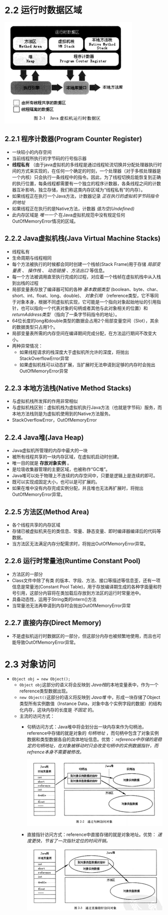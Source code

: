 # 2.2 运行时数据区域

![jvm-tu-2.1](/assets/jvm-tu-2.1.png)

## 2.2.1 程序计数器(Program Counter Register)

- 一块较小的内存空间
- 当前线程所执行的字节码的行号指示器
- **线程私有** （由于java虚拟机的多线程是通过线程轮流切换并分配处理器执行时间的方式来实现的，在任何一个确定的时刻，一个处理器（对于多核处理器是一个内核）只会执行一条线程中的指令。因此，为了线程切换后能恢复到正确的执行位置，每条线程都需要有一个独立的程序计数器，各条线程之间的计数器互补影响，独立存储，我们称这类内存区域为“线程私有”的内存）。
- 如果线程正在执行一个Java方法，计数器记录 *正在执行的虚拟机字节码指令的地址*
- 如果线程正在执行的是Native方法，计数器 *值为空(Undefined)*
- 此内存区域是 *唯一一个* 在Java虚拟机规范中没有规定任何OutOfMemoryError情况的区域。

## 2.2.2 Java虚拟机栈(Java Virtual Machine Stacks)

- 线程私有
- 生命周期与线程相同
- 每个方法被执行的时候都会同时创建一个栈帧(Stack Frame)用于存储 *局部变量表* 、 *操作栈* 、 *动态链接* 、*方法出口* 等信息。
- 每一个方法被调用直至执行完成的过程，对应着一个栈帧在虚拟机栈中从入栈到出栈的过程
- 局部变量表存放了编译器可知的各种 *基本数据类型* (boolean、byte、char、short、int、float、long、double)、 *对象引用* （reference类型，它不等同于对象本身，根据不同虚拟机实现，它可能是一个指向对象起始地址的引用指针，也可以指向一个代表对象的句柄或者其他与此对象相关的位置）和 *returnAddress类型* （指向了一条字节码指令的地址）。
- 64位长度的long和double类型的数据会占用2个局部变量空间（Slot），其余的数据类型只占用1个。
- 局部变量表所需的内存空间在编译期间完成分配，在方法运行期间不改变大小。
- 两种异常情况：
  - 如果线程请求的栈深度大于虚拟机所允许的深度，将抛出StackOverflowError异常
  - 如果虚拟机栈可以动态扩展，当扩展时无法申请到足够的内存时会抛出OutOfMemoryError异常

## 2.2.3 本地方法栈(Native Method Stacks)

- 与虚拟机栈所发挥的作用非常相似
- 与虚拟机栈区别：虚拟机栈为虚拟机执行Java方法（也就是字节码）服务，而本地方法栈则是为虚拟机使用到的Native方法服务。
- StackOverflowError，OutOfMemoryError

## 2.2.4 Java堆(Java Heap)

- Java虚拟机所管理的内存中最大的一块
- 被所有线程共享的一块内存区域，在虚拟机启动时创建。
- 唯一目的就是 **存放对象实例** 。
- 是垃圾收集器管理的主要区域，也被称作“GC堆”。
- Java堆可以处于物理上不连续的内存空间中，只要是逻辑上是连续的即可。
- 既可以实现成固定大小，也可以是可扩展的。
- 如果在堆中没有内存完成实例分配，并且堆也无法再扩展时，将抛出OutOfMemoryError异常。

## 2.2.5 方法区(Method Area)

- 各个线程共享的内存区域
- 存储已被虚拟机夹在的类信息、常量、静态变量、即时编译器编译后的代码等数据。
- 当方法区无法满足内存分配需求时，将抛出OutOfMemoryError异常。

## 2.2.6 运行时常量池(Runtime Constant Pool)

- 方法区的一部分
- Class文件中除了有类 的版本、字段、方法、接口等描述等信息歪，还有一项信息是常量池(Constant Pool Table)，用于存放编译期生成的各种字面量和符号引用，这部分内容将在类加载后存放到方法区的运行时常量池中。
- 具备动态性，运用于String类的intern()方法
- 当常量池无法再申请到内存时会抛出OutOfMemoryError异常

## 2.2.7 直接内存(Direct Memory)

- 不是虚拟机运行时数据区的一部分，但这部分内存也被频繁地使用，而且也可能导致OutOfMemoryError异常。

# 2.3 对象访问

- `Object obj = new Object();`
  - `Object obj`这部分的语义将会反映到 *Java栈*的本地变量表中，作为一个reference类型数据出现。
  - `new Object()`这部分的语义将反映到 *Java堆* 中，形成一块存储了Object类型所有实例数值（Instance Data，对象中各个实例字段的数据）的结构化内存，这块内存的长度是 *不固定* 的。
  - 主流的访问方式：
    - 句柄访问方式：Java堆中将会划分出一块内存来作为句柄池，reference中存储的就是对象的 *句柄地址* ，而句柄中包含了对象实例数据和类型数据各自的具体地址信息。优势： *reference中存储的是稳定的句柄地址，在对象被移动时只会改变句柄中的实例数据指针，而refrence本身不需要被修改。*

      ![jvm-tu-2.2](/assets/jvm-tu-2.2.png)

    - 直接指针访问方式：reference中直接存储的就是对象地址。优势： *速度更快，节省了一次指针定位的时间开销。*

      ![jvm-tu-2.3](/assets/jvm-tu-2.3.png)
